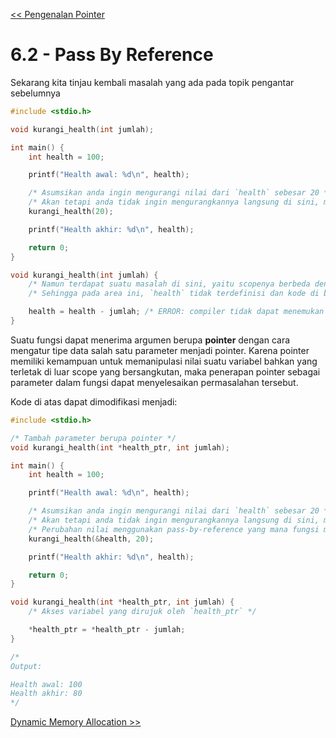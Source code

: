 [<< Pengenalan Pointer](1-Pengenalan.md)

# 6.2 - Pass By Reference

Sekarang kita tinjau kembali masalah yang ada pada topik pengantar sebelumnya

```c
#include <stdio.h>

void kurangi_health(int jumlah);

int main() {
    int health = 100;

    printf("Health awal: %d\n", health);

    /* Asumsikan anda ingin mengurangi nilai dari `health` sebesar 20 */
    /* Akan tetapi anda tidak ingin mengurangkannya langsung di sini, melainkan melalui suatu function */
    kurangi_health(20);

    printf("Health akhir: %d\n", health);

    return 0;
}

void kurangi_health(int jumlah) {
    /* Namun terdapat suatu masalah di sini, yaitu scopenya berbeda dengan main() */
    /* Sehingga pada area ini, `health` tidak terdefinisi dan kode di bawah akan memproduksi error */

    health = health - jumlah; /* ERROR: compiler tidak dapat menemukan variabel `health` */
}
```

Suatu fungsi dapat menerima argumen berupa **pointer** dengan cara mengatur tipe data salah satu parameter menjadi pointer. Karena pointer memiliki kemampuan untuk memanipulasi nilai suatu variabel bahkan yang terletak di luar scope yang bersangkutan, maka penerapan pointer sebagai parameter dalam fungsi dapat menyelesaikan permasalahan tersebut.

Kode di atas dapat dimodifikasi menjadi:

```c
#include <stdio.h>

/* Tambah parameter berupa pointer */
void kurangi_health(int *health_ptr, int jumlah);

int main() {
    int health = 100;

    printf("Health awal: %d\n", health);

    /* Asumsikan anda ingin mengurangi nilai dari `health` sebesar 20 */
    /* Akan tetapi anda tidak ingin mengurangkannya langsung di sini, melainkan melalui suatu function */
    /* Perubahan nilai menggunakan pass-by-reference yang mana fungsi menerima argumen berjenis pointer */
    kurangi_health(&health, 20);

    printf("Health akhir: %d\n", health);

    return 0;
}

void kurangi_health(int *health_ptr, int jumlah) {
    /* Akses variabel yang dirujuk oleh `health_ptr` */

    *health_ptr = *health_ptr - jumlah;
}

/*
Output:

Health awal: 100
Health akhir: 80
*/
```

[Dynamic Memory Allocation >>](3-DMA.md)
